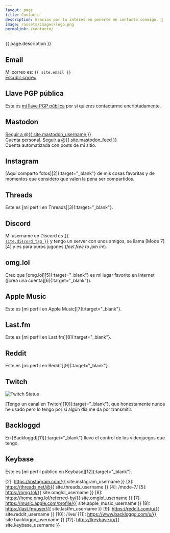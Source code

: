 ```yaml
---
layout: page
title: Contacto
description: Gracias por tu interés en ponerte en contacto conmigo. 🥰
image: /assets/images/logo.png
permalink: /contacto/
---
```


<p class="text-center">{{ page.description }}</p>

## <i class="fa-solid fa-envelope"></i> Email
Mi correo es: <code>{{ site.email }}</code><br>
<a href="mailto:{{ site.email }}" class="btn btn-primary btn-sm" data-toggle="tooltip" data-placement="top" title="Escribir correo">
<i class="fa-solid fa-pen-to-square"></i> Escribir correo
</a>

## <i class="fa-solid fa-key"></i> Llave PGP pública
Esta es [mi llave PGP pública][1] por si quieres contactarme encriptadamente.

## <i class="fa-brands fa-mastodon"></i> Mastodon
<a rel="me" href="{{ site.mastodon_url }}" class="btn btn-primary btn-sm" data-toggle="tooltip" data-placement="top" title="Seguir a @{{ site.mastodon_username }} en Mastodon" target="_blank">
<i class="fa-brands fa-mastodon"></i> Seguir a @{{ site.mastodon_username }}
</a>
<br>
Cuenta personal.

<a rel="me" href="https://hachyderm.io/@{{ site.mastodon_feed }}" class="btn btn-primary btn-sm" data-toggle="tooltip" data-placement="top" title="Seguir a @{{ site.mastodon_feed }} en Mastodon" target="_blank">
<i class="fa-brands fa-mastodon"></i> Seguir a @{{ site.mastodon_feed }}
</a>
<br>
Cuenta automatizada con posts de mi sitio.

## <i class="fa-brands fa-instagram"></i> Instagram
[Aquí comparto fotos][2]{:target="_blank"} de mis cosas favoritas y de momentos que considero que valen la pena ser compartidos.

## <i class="fa-brands fa-threads"></i> Threads
Este es [mi perfil en Threads][3]{:target="_blank"}.

## <i class="fa-brands fa-discord"></i> Discord
Mi username en Discord es <a href="{{ site.discord_profile }}" target="_blank"><code>{{ site.discord_tag }}</code></a> y tengo un server con unos amigos, se llama [Mode 7][4] y es para puros jugones (*feel free to join in!*).

## <i class="fa-solid fa-heart"></i> omg.lol
Creo que [omg.lol][5]{:target="_blank"} es mi lugar favorito en Internet ([crea una cuenta][6]{:target="_blank"}).

## <i class="fa-brands fa-itunes-note"></i> Apple Music
Este es [mi perfil en Apple Music][7]{:target="_blank"}.

## <i class="fa-brands fa-lastfm"></i> Last.fm
Este es [mi perfil en Last.fm][8]{:target="_blank"}.

## <i class="fa-brands fa-reddit"></i> Reddit
Este es [mi perfil en Reddit][9]{:target="_blank"}.

## <i class="fa-brands fa-twitch"></i> Twitch
![Twitch Status](https://img.shields.io/twitch/status/mijodido?style=flat&logo=twitch&logoColor=%23A172F7&link=https%3A%2F%2Fluiscarlospando.com%2Flive)


[Tengo un canal en Twitch][10]{:target="_blank"}, que honestamente nunca he usado pero lo tengo por si algún día me da por transmitir.

## <i class="fa-solid fa-gamepad"></i> Backloggd
En [Backloggd][11]{:target="_blank"} llevo el control de los videojuegos que tengo.

## <i class="fa-brands fa-keybase"></i> Keybase
Este es [mi perfil público en Keybase][12]{:target="_blank"}.

[1]: /keys/
[2]: https://instagram.com/{{ site.instagram_username }}
[3]: https://threads.net/@{{ site.threads_username }}
[4]: /mode-7/
[5]: https://omg.lol/{{ site.omglol_username }}
[6]: https://home.omg.lol/referred-by/{{ site.omglol_username }}
[7]: https://music.apple.com/profile/{{ site.apple_music_username }}
[8]: https://last.fm/user/{{ site.lastfm_username }}
[9]: https://reddit.com/u/{{ site.reddit_username }}
[10]: /live/
[11]: https://www.backloggd.com/u/{{ site.backloggd_username }}
[12]: https://keybase.io/{{ site.keybase_username }}
